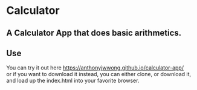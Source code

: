 # Calculator

## A Calculator App that does basic arithmetics.

## Use
You can try it out here  https://anthonyjwwong.github.io/calculator-app/ <br>
or if you want to download it instead, you can either clone, or download it, and load up the index.html into your favorite browser.
